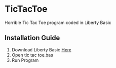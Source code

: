# TicTacToe
Horrible Tic Tac Toe program coded in Liberty Basic

## Installation Guide
1. Download Liberty Basic [Here](https://www.libertybasic.com/download.html)
2. Open tic tac toe.bas
3. Run Program
